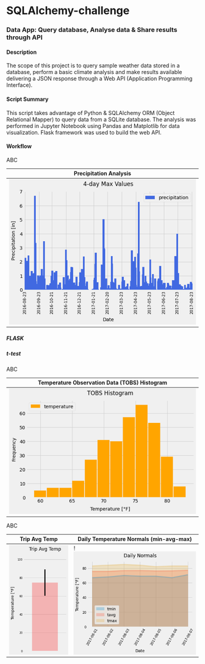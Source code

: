 # SQLAlchemy-challenge
### Data App: Query database, Analyse data & Share results through API


#### Description
The scope of this project is to query sample weather data stored in a database, perform a basic climate analysis and make results available delivering a JSON response through a Web API (Application Programming Interface).

#### Script Summary
This script takes advantage of Python & SQLAlchemy ORM (Object Relational Mapper) to query data from a SQLite database. The analysis was performed in Jupyter Notebook using Pandas and Matplotlib for data visualization. Flask framework was used to build the web API.

#### Workflow



ABC

| Precipitation Analysis |
| --- |
| ![Precipitation](ClimateSQLAlchemy/Images/Precipitation.png) |



##### FLASK




##### t-test


ABC


| Temperature Observation Data (TOBS) Histogram |
| --- |
| ![Histogram](ClimateSQLAlchemy/Images/Histogram.png) |



ABC


| Trip Avg Temp | Daily Temperature Normals (min-avg-max) |
| --- | --- |
| ![Temperature_Avg](ClimateSQLAlchemy/Images/Trip_Avg_Temp.png) | !![Daily_Normals](ClimateSQLAlchemy/Images/Daily_Normals.png) |
